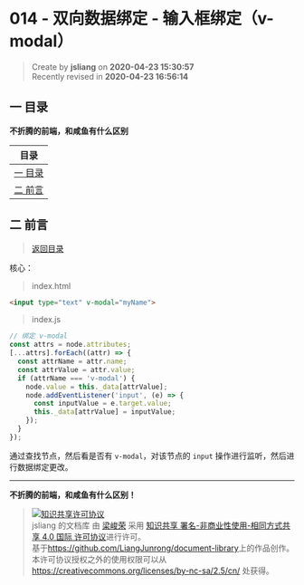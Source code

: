 014 - 双向数据绑定 - 输入框绑定（v-modal）
===

> Create by **jsliang** on **2020-04-23 15:30:57**  
> Recently revised in **2020-04-23 16:56:14**

## <a name="chapter-one" id="chapter-one"></a>一 目录

**不折腾的前端，和咸鱼有什么区别**

| 目录 |
| --- | 
| [一 目录](#chapter-one) | 
| <a name="catalog-chapter-two" id="catalog-chapter-two"></a>[二 前言](#chapter-two) |

## <a name="chapter-two" id="chapter-two"></a>二 前言

> [返回目录](#chapter-one)

核心：

> index.html

```html
<input type="text" v-modal="myName">
```

> index.js

```js
// 绑定 v-modal
const attrs = node.attributes;
[...attrs].forEach((attr) => {
  const attrName = attr.name;
  const attrValue = attr.value;
  if (attrName === 'v-modal') {
    node.value = this._data[attrValue];
    node.addEventListener('input', (e) => {
      const inputValue = e.target.value;
      this._data[attrValue] = inputValue;
    });
  }
});
```

通过查找节点，然后看是否有 `v-modal`，对该节点的 `input` 操作进行监听，然后进行数据绑定更改。

---

**不折腾的前端，和咸鱼有什么区别！**

> <a rel="license" href="http://creativecommons.org/licenses/by-nc-sa/4.0/"><img alt="知识共享许可协议" style="border-width:0" src="https://i.creativecommons.org/l/by-nc-sa/4.0/88x31.png" /></a><br /><span xmlns:dct="http://purl.org/dc/terms/" property="dct:title">jsliang 的文档库</span> 由 <a xmlns:cc="http://creativecommons.org/ns#" href="https://github.com/LiangJunrong/document-library" property="cc:attributionName" rel="cc:attributionURL">梁峻荣</a> 采用 <a rel="license" href="http://creativecommons.org/licenses/by-nc-sa/4.0/">知识共享 署名-非商业性使用-相同方式共享 4.0 国际 许可协议</a>进行许可。<br />基于<a xmlns:dct="http://purl.org/dc/terms/" href="https://github.com/LiangJunrong/document-library" rel="dct:source">https://github.com/LiangJunrong/document-library</a>上的作品创作。<br />本许可协议授权之外的使用权限可以从 <a xmlns:cc="http://creativecommons.org/ns#" href="https://creativecommons.org/licenses/by-nc-sa/2.5/cn/" rel="cc:morePermissions">https://creativecommons.org/licenses/by-nc-sa/2.5/cn/</a> 处获得。